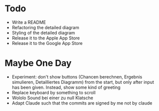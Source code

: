 # Todo
* Write a README
* Refactoring the detailed diagram
* Styling of the detailed diagram
* Release it to the Apple App Store
* Release it to the Google App Store


# Maybe One Day
* Experiment: don't show buttons (Chancen berechnen, Ergebnis simulieren, Detailliertes Diagramm) from the start, but
  only after input has been given. Instead, show some kind of greeting
* Replace keyboard by something to scroll
* Wololo Sound bei einer zu null Klatsche
* Adapt Claude such that the commits are signed by me not by claude
